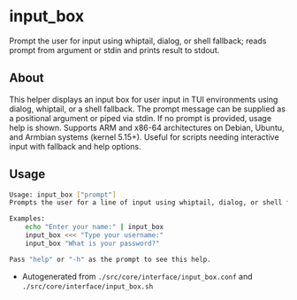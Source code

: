 # input_box
Prompt the user for input using whiptail, dialog, or shell fallback; reads prompt from argument or stdin and prints result to stdout.

## About
This helper displays an input box for user input in TUI environments using dialog, whiptail, or a shell fallback. The prompt message can be supplied as a positional argument or piped via stdin. If no prompt is provided, usage help is shown. Supports ARM and x86-64 architectures on Debian, Ubuntu, and Armbian systems (kernel 5.15+). Useful for scripts needing interactive input with fallback and help options.

## Usage
~~~bash
Usage: input_box ["prompt"]
Prompts the user for a line of input using whiptail, dialog, or shell fallback.

Examples:
	echo "Enter your name:" | input_box
	input_box <<< "Type your username:"
	input_box "What is your password?"

Pass "help" or "-h" as the prompt to see this help.
~~~

- Autogenerated from `./src/core/interface/input_box.conf` and `./src/core/interface/input_box.sh`
